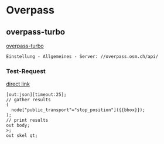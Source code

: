 # Overpass

## overpass-turbo

[overpass-turbo](https://overpass-turbo.eu/)

` Einstellung - Allgemeines - Server: //overpass.osm.ch/api/ `

### Test-Request

[direct link](http://overpass-turbo.eu/s/rYu)
```
[out:json][timeout:25];
// gather results
(
  node["public_transport"="stop_position"]({{bbox}});
);
// print results
out body;
>;
out skel qt;
```
